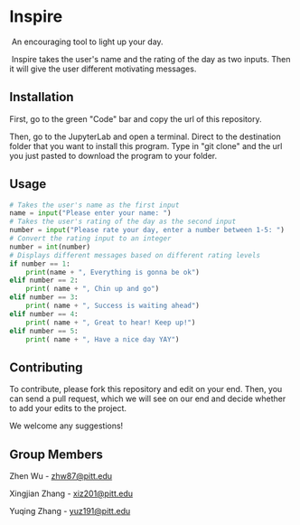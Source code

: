 # Inspire
​	An encouraging tool to light up your day.

​	Inspire takes the user's name and the rating of the day as two inputs. Then it will give the user different motivating messages.

## Installation

First, go to the green "Code" bar and copy the url of this repository.

Then, go to the JupyterLab and open a terminal. Direct to the destination folder that you want to install this program. Type in "git clone" and the url you just pasted to download the program to your folder.

## Usage

```python
# Takes the user's name as the first input
name = input("Please enter your name: ")
# Takes the user's rating of the day as the second input
number = input("Please rate your day, enter a number between 1-5: ")
# Convert the rating input to an integer
number = int(number)
# Displays different messages based on different rating levels
if number == 1:
    print(name + ", Everything is gonna be ok")
elif number == 2:
    print( name + ", Chin up and go")
elif number == 3:
    print( name + ", Success is waiting ahead")
elif number == 4:
    print( name + ", Great to hear! Keep up!")
elif number == 5:
    print( name + ", Have a nice day YAY")
```

## Contributing

To contribute, please fork this repository and edit on your end. Then, you can send a pull request, which we will see on our end and decide whether to add your edits to the project.

We welcome any suggestions!

## Group Members

Zhen Wu - zhw87@pitt.edu

Xingjian Zhang - xiz201@pitt.edu

Yuqing Zhang - yuz191@pitt.edu
